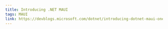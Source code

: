 ```yaml
---
title: Introducing .NET MAUI
tags: MAUI
link: https://devblogs.microsoft.com/dotnet/introducing-dotnet-maui-one-codebase-many-platforms/
---
```

